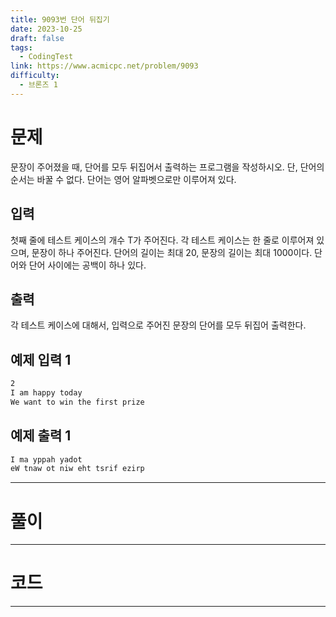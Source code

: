```yaml
---
title: 9093번 단어 뒤집기
date: 2023-10-25
draft: false
tags:
  - CodingTest
link: https://www.acmicpc.net/problem/9093
difficulty:
  - 브론즈 1
---
```

# 문제

문장이 주어졌을 때, 단어를 모두 뒤집어서 출력하는 프로그램을 작성하시오. 단, 단어의 순서는 바꿀 수 없다. 단어는 영어 알파벳으로만 이루어져 있다.

## 입력

첫째 줄에 테스트 케이스의 개수 T가 주어진다. 각 테스트 케이스는 한 줄로 이루어져 있으며, 문장이 하나 주어진다. 단어의 길이는 최대 20, 문장의 길이는 최대 1000이다. 단어와 단어 사이에는 공백이 하나 있다.

## 출력

각 테스트 케이스에 대해서, 입력으로 주어진 문장의 단어를 모두 뒤집어 출력한다.

## 예제 입력 1 

```bash
2
I am happy today
We want to win the first prize
```

## 예제 출력 1 

```bash
I ma yppah yadot
eW tnaw ot niw eht tsrif ezirp
```


___

# 풀이





____
# 코드






___
